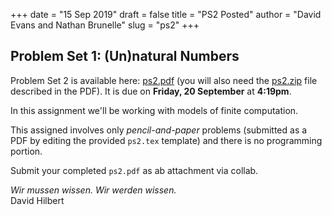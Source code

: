+++
date = "15 Sep 2019"
draft = false
title = "PS2 Posted"
author = "David Evans and Nathan Brunelle"
slug = "ps2"
+++

## Problem Set 1: (Un)natural Numbers

Problem Set 2 is available here:
[ps2.pdf](/docs/ps2.pdf) (you will also need the
[ps2.zip](/ps/ps2.zip) file described in the PDF). It is due on
**Friday, 20 September** at **4:19pm**.

In this assignment we'll be working with models of finite computation.

This assigned involves only
<em>pencil-and-paper</em> problems (submitted as a PDF by editing the
provided `ps2.tex` template) and there is no programming portion.

Submit your completed `ps2.pdf` as ab
attachment via collab.

<div class="quote">
<em>Wir mussen wissen. Wir werden wissen.</em><br>
David Hilbert
</div>
